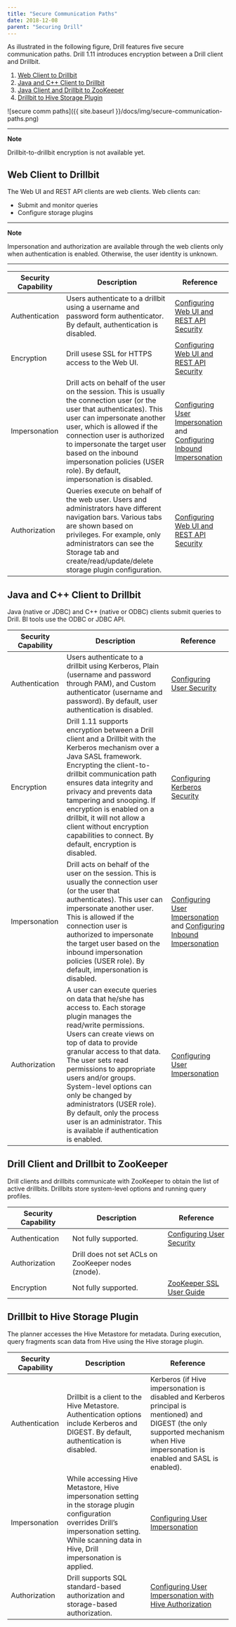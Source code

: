 ```yaml
---
title: "Secure Communication Paths"
date: 2018-12-08
parent: "Securing Drill"
---
```

As illustrated in the following figure, Drill features five secure communication paths. Drill 1.11 introduces encryption between a Drill client and Drillbit. 


1. [Web Client to Drillbit]({{site.baseurl}}/docs/secure-communication-paths/#web-client-to-drillbit)
1. [Java and C++ Client to Drillbit]({{site.baseurl}}/docs/secure-communication-paths/#java-and-c++-client-to-drillbit)
1. [Java Client and Drillbit to ZooKeeper]({{site.baseurl}}/docs/secure-communication-paths/#drill-client-and-drillbit-to-zookeeper)
1. [Drillbit to Hive Storage Plugin]({{site.baseurl}}/docs/secure-communication-paths/#drillbit-to-hive-storage-plugin)

![secure comm paths]({{ site.baseurl }}/docs/img/secure-communication-paths.png)

---
**Note**

Drillbit-to-drillbit encryption is not available yet.


## Web Client to Drillbit

The Web UI and REST API clients are web clients. Web clients can:

- Submit and monitor queries
- Configure storage plugins

---
**Note**

Impersonation and authorization are available through the web clients only when authentication is enabled. Otherwise, the user identity is unknown.

---

| Security Capability | Description                                                                                                                                                                                                                                                                                                                                                                                                                                                                     | Reference                                                                                                                                                                                                        |
|---------------------|---------------------------------------------------------------------------------------------------------------------------------------------------------------------------------------------------------------------------------------------------------------------------------------------------------------------------------------------------------------------------------------------------------------------------------------------------------------------------------|------------------------------------------------------------------------------------------------------------------------------------------------------------------------------------------------------------------|
| Authentication      | Users authenticate to a drillbit using a username and password form authenticator. By default, authentication is disabled.                                                                                                                                                                                                                                                                                                                                                      | [Configuring Web UI and REST API Security]({{site.baseurl}}/docs/configuring-web-console-and-rest-api-security)                                                                                             |
| Encryption          | Drill usese SSL for HTTPS access to the Web UI.                                                                                                                                                                                                                                                                                                                                                                                                                            | [Configuring Web UI and REST API Security]({{site.baseurl}}/docs/configuring-web-console-and-rest-api-security)                                                                                             |
| Impersonation       | Drill acts on behalf of the user on the session. This is usually the connection user (or the user that authenticates). This user can impersonate another user, which is allowed if the connection user is authorized to impersonate the target user based on the inbound impersonation policies (USER role).  By default, impersonation is disabled.                                                                                                                            | [Configuring User Impersonation]({{site.baseurl}}/docs/configuring-user-impersonation/#impersonation-and-views) and [Configuring Inbound Impersonation]({{site.baseurl}}/docs/configuring-inbound-impersonation) |
| Authorization       | Queries execute on behalf of the web user. Users and administrators have different navigation bars. Various tabs are shown based on privileges. For example, only administrators can see the Storage tab and create/read/update/delete storage plugin configuration.                                                                                                                                                                                                            | [Configuring Web UI and REST API Security]({{site.baseurl}}/docs/configuring-web-console-and-rest-api-security)                                                                                             |         

## Java and C++ Client to Drillbit

Java (native or JDBC) and C++ (native or ODBC) clients submit queries to Drill. BI tools use the ODBC or JDBC API.

| Security Capability | Description                                                                                                                                                                                                                                                                                                                                                                                                                                             | Reference                                                            |
|---------------------|---------------------------------------------------------------------------------------------------------------------------------------------------------------------------------------------------------------------------------------------------------------------------------------------------------------------------------------------------------------------------------------------------------------------------------------------------------|----------------------------------------------------------------------|
| Authentication      | Users authenticate to a drillbit using Kerberos, Plain (username and password through PAM), and Custom authenticator (username and password). By default, user authentication is disabled.                                                                                                                                                                                                                                                              | [Configuring User Security]({{site.baseurl}}/docs/configuring-user-security) | 
| Encryption          | Drill 1.11 supports encryption between a Drill client and a Drillbit with the Kerberos mechanism over a Java SASL framework. Encrypting the client-to-drillbit communication path ensures data integrity and privacy and prevents data tampering and snooping. If encryption is enabled on a drillbit, it will not allow a client without encryption capabilities to connect. By default, encryption is disabled.                                              | [Configuring Kerberos Security]({{site.baseurl}}/docs/configuring-kerberos-security)                                      |
| Impersonation       | Drill acts on behalf of the user on the session. This is usually the connection user (or the user that authenticates). This user can impersonate another user. This is allowed if the connection user is authorized to impersonate the target user based on the inbound impersonation policies (USER role).  By default, impersonation is disabled.                                                                                                     | [Configuring User Impersonation]({{site.baseurl}}/docs/configuring-user-impersonation) and [Configuring Inbound Impersonation]({{site.baseurl}}/docs/configuring-inbound-impersonation) |
| Authorization       | A user can execute queries on data that he/she has access to. Each storage plugin manages the read/write permissions. Users can create views on top of data to provide granular access to that data. The user sets read permissions to appropriate users and/or groups.  System-level options can only be changed by administrators (USER role). By default, only the process user is an administrator. This is available if authentication is enabled. | [Configuring User Impersonation]({{site.baseurl}}/docs/configuring-user-impersonation)               |

## Drill Client and Drillbit to ZooKeeper 

Drill clients and drillbits communicate with ZooKeeper to obtain the list of active drillbits. Drillbits store system-level options and running query profiles.

| Security Capability | Description                                         | Reference                       |
|---------------------|-----------------------------------------------------|---------------------------------|
| Authentication      | Not fully supported.                                | [Configuring User Security]({{site.baseurl}}/docs/configuring-user-security) |
| Authorization       | Drill does not set ACLs on ZooKeeper nodes (znode). |                                 |
| Encryption          | Not fully supported.                                | [ZooKeeper SSL User Guide](https://cwiki.apache.org/confluence/display/ZOOKEEPER/ZooKeeper+SSL+User+Guide "ZooKeeper SSL User Guide")        |

## Drillbit to Hive Storage Plugin

The planner accesses the Hive Metastore for metadata. During execution, query fragments scan data from Hive using the Hive storage plugin.

| Security Capability 	| Description 	| Reference 	|
|---------------------	|----------------------------------------------------------------------------------------------------------------------------------------------------------------------------------------------------------	|----------------------------------------------------------------------------------------------------------------------------------------------------------------------------------------	|
| Authentication 	| Drillbit is a client to the Hive Metastore. Authentication options   include Kerberos and DIGEST. By default, authentication is disabled. 	| Kerberos (if Hive impersonation is disabled and Kerberos principal is   mentioned) and DIGEST (the only supported mechanism when Hive impersonation   is enabled and SASL is enabled). 	|
| Impersonation 	| While accessing Hive Metastore, Hive impersonation setting in the storage   plugin configuration overrides Drill’s impersonation setting. While scanning   data in Hive, Drill impersonation is applied. 	| [Configuring User Impersonation]({{site.baseurl}}/docs/configuring-user-impersonation) 	|
| Authorization 	| Drill supports SQL standard-based authorization and storage-based   authorization. 	| [Configuring User Impersonation with Hive Authorization]({{site.baseurl}}/docs/configuring-user-impersonation-with-hive-authorization) 	|

